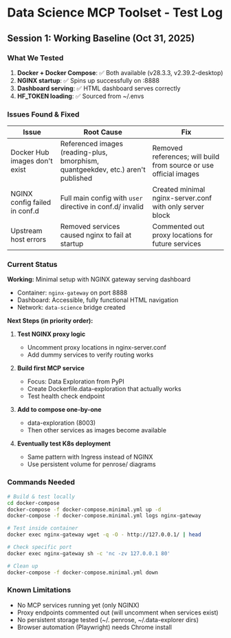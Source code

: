 # Data Science MCP Toolset - Test Log

## Session 1: Working Baseline (Oct 31, 2025)

### What We Tested

1. **Docker + Docker Compose**: ✅ Both available (v28.3.3, v2.39.2-desktop)
2. **NGINX startup**: ✅ Spins up successfully on :8888
3. **Dashboard serving**: ✅ HTML dashboard serves correctly
4. **HF_TOKEN loading**: ✅ Sourced from ~/.envs

### Issues Found & Fixed

| Issue | Root Cause | Fix |
|-------|-----------|-----|
| Docker Hub images don't exist | Referenced images (reading-plus, bmorphism, quantgeekdev, etc.) aren't published | Removed references; will build from source or use official images |
| NGINX config failed in conf.d | Full main config with `user` directive in conf.d/ invalid | Created minimal nginx-server.conf with only server block |
| Upstream host errors | Removed services caused nginx to fail at startup | Commented out proxy locations for future services |

### Current Status

**Working:** Minimal setup with NGINX gateway serving dashboard
- Container: `nginx-gateway` on port 8888
- Dashboard: Accessible, fully functional HTML navigation
- Network: `data-science` bridge created

**Next Steps (in priority order):**

1. **Test NGINX proxy logic**
   - Uncomment proxy locations in nginx-server.conf
   - Add dummy services to verify routing works

2. **Build first MCP service**
   - Focus: Data Exploration from PyPI
   - Create Dockerfile.data-exploration that actually works
   - Test health check endpoint

3. **Add to compose one-by-one**
   - data-exploration (8003)
   - Then other services as images become available

4. **Eventually test K8s deployment**
   - Same pattern with Ingress instead of NGINX
   - Use persistent volume for penrose/ diagrams

### Commands Needed

```bash
# Build & test locally
cd docker-compose
docker-compose -f docker-compose.minimal.yml up -d
docker-compose -f docker-compose.minimal.yml logs nginx-gateway

# Test inside container
docker exec nginx-gateway wget -q -O - http://127.0.0.1/ | head

# Check specific port
docker exec nginx-gateway sh -c 'nc -zv 127.0.0.1 80'

# Clean up
docker-compose -f docker-compose.minimal.yml down
```

### Known Limitations

- No MCP services running yet (only NGINX)
- Proxy endpoints commented out (will uncomment when services exist)
- No persistent storage tested (~/. penrose, ~/.data-explorer dirs)
- Browser automation (Playwright) needs Chrome install
